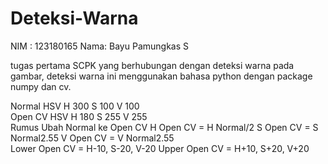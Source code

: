 # Deteksi-Warna
NIM : 123180165
Nama: Bayu Pamungkas S

tugas pertama SCPK yang berhubungan dengan deteksi warna pada gambar, deteksi warna ini menggunakan bahasa python dengan package numpy dan cv.

Normal HSV H 300 S 100 V 100<br/>
Open CV HSV H 180 S 255 V 255<br/>
Rumus Ubah Normal ke Open CV H Open CV = H Normal/2 S Open CV = S Normal2.55 V Open CV = V Normal2.55<br/>
Lower Open CV = H-10, S-20, V-20 Upper Open CV = H+10, S+20, V+20<br/>
